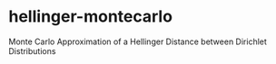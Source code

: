 # hellinger-montecarlo
Monte Carlo Approximation of a Hellinger Distance between Dirichlet Distributions
